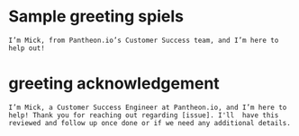 # Sample greeting spiels

```I’m Mick, from Pantheon.io’s Customer Success team, and I’m here to help out! ```

# greeting acknowledgement
```I’m Mick, a Customer Success Engineer at Pantheon.io, and I’m here to help! Thank you for reaching out regarding [issue]. I'll  have this reviewed and follow up once done or if we need any additional details. ```




